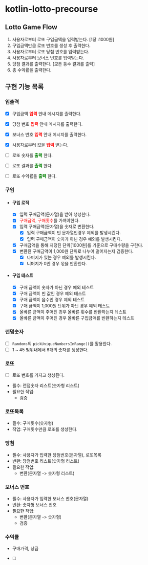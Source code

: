 # kotlin-lotto-precourse

## Lotto Game Flow

1. 사용자로부터 로또 구입금액을 입력받는다. [1장 :1000원]
2. 구입금액만큼 로또 번호를 생성 후 출력한다.
3. 사용자로부터 로또 당첨 번호를 입력받는다.
4. 사용자로부터 보너스 번호를 입력받는다.
5. 당첨 결과를 출력한다. [모든 등수 결과를 출력]
6. 총 수익률을 출력한다.

## 구현 기능 목록

### 입출력

- [x] 구입금액 **<span style="color:red;">입력</span>** 안내 메시지를 출력한다.
- [x] 당첨 번호 **<span style="color:red;">입력</span>** 안내 메시지를 출력한다.
- [x] 보너스 번호 **<span style="color:red;">입력</span>** 안내 메시지를 출력한다.
- [x] 사용자로부터 값을 **<span style="color:red;">입력</span>** 받는다.


- [ ] 로또 숫자를 **<span style="color:green;">출력</span>** 한다.
- [ ] 로또 결과를 **<span style="color:green;">출력</span>** 한다.
- [ ] 로또 수익률을 **<span style="color:green;">출력</span>** 한다.

### 구입

- #### 구입 로직

    - [x] 입력 구매금액(문자열)을 받아 생성한다.
    - [x] <span style="color:red;">구매금액</span>, <span style="color:red;">구매횟수</span>를 가져야한다.
    - [x] 입력 구매금액(문자열)을 숫자로 변환한다.
        - [x] 입력 구매금액이 빈 문자열인경우 예외를 발생시킨다.
        - [x] 입력 구매금액이 숫자가 아닌 경우 예외를 발생시킨다.

    - [x] 구매금액을 통해 지정된 단위[1000원]를 기준으로 구매수량을 구한다.
    - [x] 변환된 구매금액이 1,000원 단위로 나누어 떨어지는지 검증한다.
        - [x] 나머지가 있는 경우 예외를 발생시킨다.
        - [x] 니머지가 0인 경우 몫을 반환한다.

- #### 구입 테스트

    - [x] 구매 금액이 숫자가 아닌 경우 예외 테스트
    - [x] 구매 금액이 빈 값인 경우 예외 테스트
    - [x] 구매 금액이 음수인 경우 예외 테스트
    - [x] 구매 금액이 1,000원 단위가 아닌 경우 예외 테스트
    - [x] 올바른 금액이 주어진 경우 올바른 횟수를 반환하는지 테스트
    - [x] 올바른 금액이 주어진 경우 올바른 구입금액를 반환하는지 테스트

### 랜덤숫자

- [ ] `Randoms`의 `pickUniqueNumbersInRange()`를 활용한다.
- [ ] 1 ~ 45 범위내에서 6개의 숫자를 생성한다.

### 로또

- [ ] 로또 번호를 가지고 생성된다.
- 필수: 랜덤숫자 리스트(숫자형 리스트)
- 필요한 작업:
    - 검증

### 로또목록

- 필수: 구매횟수(숫자형)
- 작업: 구매횟수만큼 로또를 생성한다.

### 당첨

- 필수: 사용자가 입력한 당첨번호(문자열), 로또목록
- 반환: 당첨번호 리스트(숫자형 리스트)
- 필요한 작업:
    - 변환(문자열 -> 숫자형 리스트)

### 보너스 번호

- 필수: 사용자가 입력한 보너스 번호(문자열)
- 반환: 숫자형 보너스 번호
- 필요한 작업:
    - 변환(문자열 -> 숫자형)
    - 검증

### 수익률

- 구매가격, 상금
- [ ] 
